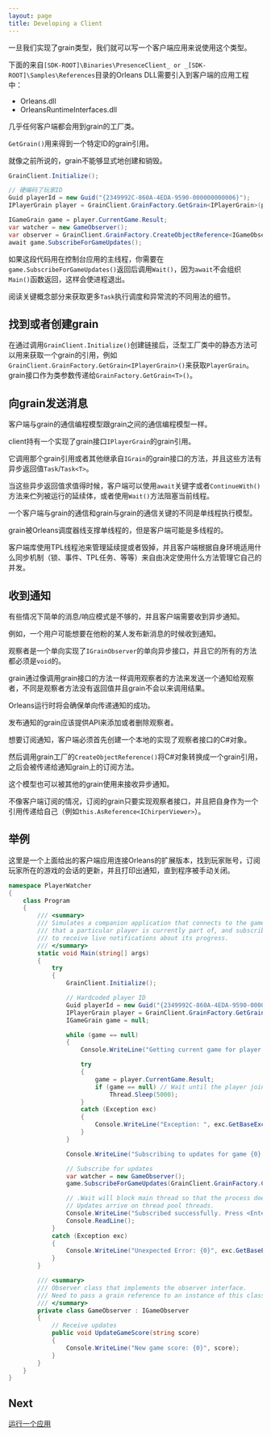 ```yaml
---
layout: page
title: Developing a Client
---
```



<!--Once we have our grain type implemented, we can write a client application that uses the type.-->
一旦我们实现了grain类型，我们就可以写一个客户端应用来说使用这个类型。

<!--The following Orleans DLLs from either the `[SDK-ROOT]\Binaries\PresenceClient_ or _[SDK-ROOT]\Samples\References` directories need to be referenced in the client application project:-->
下面的来自`[SDK-ROOT]\Binaries\PresenceClient_ or _[SDK-ROOT]\Samples\References`目录的Orleans DLL需要引入到客户端的应用工程中：

* Orleans.dll
* OrleansRuntimeInterfaces.dll

<!--Almost any client will involve use of the grain factory class.-->
几乎任何客户端都会用到grain的工厂类。
<!--The `GetGrain()` method is used for getting a grain reference for a particular ID.-->
`GetGrain()`用来得到一个特定ID的grain引用。
<!--As was already mentioned, grains cannot be explicitly created or deleted.-->
就像之前所说的，grain不能够显式地创建和销毁。

``` csharp
GrainClient.Initialize();

// 硬编码了玩家ID
Guid playerId = new Guid("{2349992C-860A-4EDA-9590-000000000006}");
IPlayerGrain player = GrainClient.GrainFactory.GetGrain<IPlayerGrain>(playerId);

IGameGrain game = player.CurrentGame.Result;
var watcher = new GameObserver();
var observer = GrainClient.GrainFactory.CreateObjectReference<IGameObserver>(watcher);
await game.SubscribeForGameUpdates();
```
<!--``` csharp-->
<!--GrainClient.Initialize();-->

<!--// Hardcoded player ID-->
<!--Guid playerId = new Guid("{2349992C-860A-4EDA-9590-000000000006}");-->
<!--IPlayerGrain player = GrainClient.GrainFactory.GetGrain<IPlayerGrain>(playerId);-->

<!--IGameGrain game = player.CurrentGame.Result;-->
<!--var watcher = new GameObserver();-->
<!--var observer = GrainClient.GrainFactory.CreateObjectReference<IGameObserver>(watcher);-->
<!--await game.SubscribeForGameUpdates();-->
<!--```-->

<!--If this code is used from the main thread of a console application, you have to call `Wait()` on the task returned by `game.SubscribeForGameUpdates()` because `await` does not prevent the `Main()` function from returning, which will cause the client process to exit.-->
如果这段代码用在控制台应用的主线程，你需要在`game.SubscribeForGameUpdates()`返回后调用`Wait()`，因为`await`不会组织 `Main()`函数返回，这样会使进程退出。

<!--See the Key Concepts section for more details on the various ways to use `Task`s for execution scheduling and exception flow.-->
阅读关键概念部分来获取更多`Task`执行调度和异常流的不同用法的细节。

## 找到或者创建grain
<!--## Find or create grains-->

<!--After establishing a connection by calling `GrainClient.Initialize()`, static methods in the generic factory class may be used to get a reference to a grain, such as `GrainClient.GrainFactory.GetGrain<IPlayerGrain>()` for the `PlayerGrain`. The grain interface is passed as a type argument to `GrainFactory.GetGrain<T>()`.-->
在通过调用`GrainClient.Initialize()`创建链接后，泛型工厂类中的静态方法可以用来获取一个grain的引用，例如`GrainClient.GrainFactory.GetGrain<IPlayerGrain>()`来获取`PlayerGrain`。grain接口作为类参数传递给`GrainFactory.GetGrain<T>()`。

## 向grain发送消息
<!--## Sending messages to grains-->

<!--The programming model for communicating with grains from a client is almost the same as from a grain.-->
客户端与grain的通信编程模型跟grain之间的通信编程模型一样。
<!--The client holds grain references which implement a grain interface like `IPlayerGrain`.-->
client持有一个实现了grain接口`IPlayerGrain`的grain引用。
<!--It invokes methods on that grain reference, and these return asynchronous values: `Task`/`Task<T>`, or another grain interface inheriting from `IGrain`.-->
它调用那个grain引用或者其他继承自`IGrain`的grain接口的方法，并且这些方法有异步返回值`Task`/`Task<T>`。
<!--The client can use the `await` keyword or `ContinueWith()` method to queue continuations to be executed when these asynchronous values resolve, or the `Wait()` method to block the current thread.-->
当这些异步返回值求值得时候，客户端可以使用`await`关键字或者`ContinueWith()`方法来伫列被运行的延续体，或者使用`Wait()`方法阻塞当前线程。

<!--The one key difference between communicating with a grain from within a client or from within another grain is the single-threaded execution model.-->
一个客户端与grain的通信和grain与grain的通信关键的不同是单线程执行模型。
<!--Grains are constrained to be single-threaded by the Orleans scheduler, while clients may be multi-threaded.-->
grain被Orleans调度器线支撑单线程的，但是客户端可能是多线程的。
<!--The client library uses the TPL thread pool to manage continuations and callbacks, and so it is up to the client to manage its own concurrency using whatever synchronization constructs are appropriate for its environment – locks, events, TPL tasks, etc.-->
客户端库使用TPL线程池来管理延续提或者毁掉，并且客户端根据自身环境适用什么同步机制（锁、事件、TPL任务、等等）来自由决定使用什么方法管理它自己的并发。

## 收到通知
<!--## Receiving notifications-->

<!--There are situations in which a simple message/response pattern is not enough, and the client needs to receive asynchronous notifications.-->
有些情况下简单的消息/响应模式是不够的，并且客户端需要收到异步通知。
<!--For example, a user might want to be notified when a new message has been published by someone that she is following.-->
例如，一个用户可能想要在他粉的某人发布新消息的时候收到通知。

<!--An observer is a one-way asynchronous interface that inherits from `IGrainObserver`, and all its methods must be `void`.-->
观察者是一个单向实现了`IGrainObserver`的单向异步接口，并且它的所有的方法都必须是`void`的。
<!--The grain sends a notification to the observer by invoking it like a grain interface method, except that it has no return value, and so the grain need not depend on the result.-->
grain通过像调用grain接口的方法一样调用观察者的方法来发送一个通知给观察者，不同是观察者方法没有返回值并且grain不会以来调用结果。
<!--The Orleans runtime will ensure one-way delivery of the notifications.-->
Orleans运行时将会确保单向传递通知的成功。
<!--A grain that publishes such notifications should provide an API to add or remove observers.-->
发布通知的grain应该提供API来添加或者删除观察者。

<!--To subscribe to a notification, the client must first create a local C# object that implements the observer interface.-->
想要订阅通知，客户端必须首先创建一个本地的实现了观察者接口的C#对象。
<!--It then calls `CreateObjectReference()` method on the grain factory, to turn the C# object into a grain reference, which can then be passed to the subscription method on the notifying grain.-->
然后调用grain工厂的`CreateObjectReference()`将C#对象转换成一个grain引用，之后会被传递给通知grain上的订阅方法。

<!--This model can also be used by other grains to receive asynchronous notifications.-->
这个模型也可以被其他的grain使用来接收异步通知。
<!--Unlike in the client subscription case, the subscribing grain simply implements the observer interface as a facet, and passes in a reference to itself (e.g. `this.AsReference<IChirperViewer>`).-->
不像客户端订阅的情况，订阅的grain只要实现观察者接口，并且把自身作为一个引用传递给自己（例如`this.AsReference<IChirperViewer>`）。

## 举例
<!--## Example-->

<!--Here is an extended version of the example given above of a client application that connects to Orleans, finds the player account, subscribes for updates to the game session the player is part of, and prints out notifications until the program is manually terminated.-->
这里是一个上面给出的客户端应用连接Orleans的扩展版本，找到玩家账号，订阅玩家所在的游戏的会话的更新，并且打印出通知，直到程序被手动关闭。

``` csharp
namespace PlayerWatcher
{
    class Program
    {
        /// <summary>
        /// Simulates a companion application that connects to the game
        /// that a particular player is currently part of, and subscribes
        /// to receive live notifications about its progress.
        /// </summary>
        static void Main(string[] args)
        {
            try
            {
                GrainClient.Initialize();

                // Hardcoded player ID
                Guid playerId = new Guid("{2349992C-860A-4EDA-9590-000000000006}");
                IPlayerGrain player = GrainClient.GrainFactory.GetGrain<IPlayerGrain>(playerId);
                IGameGrain game = null;

                while (game == null)
                {
                    Console.WriteLine("Getting current game for player {0}...", playerId);

                    try
                    {
                        game = player.CurrentGame.Result;
                        if (game == null) // Wait until the player joins a game
                            Thread.Sleep(5000);
                    }
                    catch (Exception exc)
                    {
                        Console.WriteLine("Exception: ", exc.GetBaseException());
                    }
                }

                Console.WriteLine("Subscribing to updates for game {0}...", game.GetPrimaryKey());

                // Subscribe for updates
                var watcher = new GameObserver();
                game.SubscribeForGameUpdates(GrainClient.GrainFactory.CreateObjectReference<IGameObserver>(watcher)).Wait();

                // .Wait will block main thread so that the process doesn't exit.
                // Updates arrive on thread pool threads.
                Console.WriteLine("Subscribed successfully. Press <Enter> to stop.");
                Console.ReadLine();
            }
            catch (Exception exc)
            {
                Console.WriteLine("Unexpected Error: {0}", exc.GetBaseException());
            }
        }

        /// <summary>
        /// Observer class that implements the observer interface.
        /// Need to pass a grain reference to an instance of this class to subscribe for updates.
        /// </summary>
        private class GameObserver : IGameObserver
        {
            // Receive updates
            public void UpdateGameScore(string score)
            {
                Console.WriteLine("New game score: {0}", score);
            }
        }
    }
}
```

## Next

[运行一个应用](Running-the-Application.md)